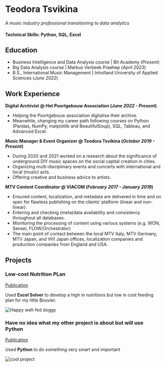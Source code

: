 # Teodora Tsvikina
<i>A music industry professional transitioning to data analytics </i>

#### Technical Skills: Python, SQL, Excel

## Education						       		
- Business Intelligence and Data Analysis course | Bit Academy (_Present_)
- Big Data Analysis course	| Markus Verbeek Praehep (_April 2023_)	 			        		
- B.S., International Music Management | Inholland University of Applied Sciences (_June 2022_)

## Work Experience
**Digital Archivist @ Het Poortgebouw Association (_June 2022 - Present_)**
- Helping the Poortgebouw association digitalise their archive.
- Meanwhile, changing my career path following courses on Python (Pandas, NumPy, matplotlib and BeautifulSoup), SQL, Tableau, and Advanced Excel.

**Music Manager & Event Organizer @ Teodora Tsvikina (_October 2019 - Present_)**
- During 2020 and 2021 worked on a research about the significance of underground DIY music spaces on the social capital creation in cities.
- Organizing multi-disciplinary events and concerts with international and local (music) acts.
- Offering creative and business advice to artists.

**MTV Content Coordinator @ VIACOM (_February 2017 - January 2019_)**
- Ensured content, localization, and metadata are delivered in time and on spec for flawless publishing on the clients’ platform (linear and non-linear).
- Entering and checking (meta)data availability and consistency throughout all databases.
- Monitoring the processing of content using various systems (e.g. WON, Sensei, FLOW/Orchestrator)
- The main point of contact between the local MTV Italy, MTV Germany, MTV Japan, and Vh1 Japan offices, localization companies and production companies from England and USA.

## Projects
### Low-cost Nutrition PLan  
[Publication](https://www./22/8/8)

Used **Excel Solver** to develop a high in nutritions but low in cost feeding plan for my little Bouvier.

![Happy well-fed doggy](portfolio/happy_dog.jpg)

### Have no idea what my other project is about but will use Python
[Publication](https://www.m)

Used **Python** to do something very smart and important

![cool project](/assets/img/pythonstuff.jpeg)

